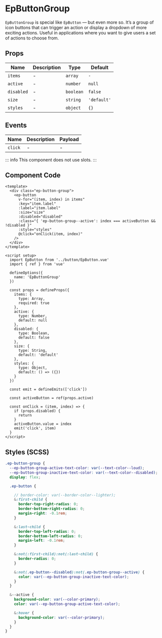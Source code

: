 # EpButtonGroup



`EpButtonGroup` is special like `EpButton` — but even more so. It’s a group of icon buttons that can trigger an action or display a dropdown of more exciting actions. Useful in applications where you want to give users a set of actions to choose from.
    

## Props
| Name | Description | Type | Default |
|------|-------------|------|---------|
| `items` | - | `array` | `-` |
| `active` | - | `number` | `null` |
| `disabled` | - | `boolean` | `false` |
| `size` | - | `string` | `'default'` |
| `styles` | - | `object` | `{}` |

## Events
| Name    | Description                 | Payload    |
|---------|-----------------------------|------------|
| `click` | - | - |


::: info
This component does not use slots.
:::

## Component Code

```vue
<template>
  <div class="ep-button-group">
    <ep-button
      v-for="(item, index) in items"
      :key="item.label"
      :label="item.label"
      :size="size"
      :disabled="disabled"
      :class="{ 'ep-button-group--active': index === activeButton && !disabled }"
      :style="styles"
      @click="onClick(item, index)"
    />
  </div>
</template>

<script setup>
  import EpButton from '../button/EpButton.vue'
  import { ref } from 'vue'

  defineOptions({
    name: 'EpButtonGroup'
  })

  const props = defineProps({
    items: {
      type: Array,
      required: true
    },
    active: {
      type: Number,
      default: null
    },
    disabled: {
      type: Boolean,
      default: false
    },
    size: {
      type: String,
      default: 'default'
    },
    styles: {
      type: Object,
      default: () => ({})
    }
  })

  const emit = defineEmits(['click'])

  const activeButton = ref(props.active)

  const onClick = (item, index) => {
    if (props.disabled) {
      return
    }
    activeButton.value = index
    emit('click', item)
  }
</script>
```

## Styles (SCSS)

```scss
.ep-button-group {
  --ep-button-group-active-text-color: var(--text-color--loud);
  --ep-button-group-inactive-text-color: var(--text-color--disabled);
  display: flex;

  .ep-button {

    // border-color: var(--border-color--lighter);
    &:first-child {
      border-top-right-radius: 0;
      border-bottom-right-radius: 0;
      margin-right: -0.1rem;
    }

    &:last-child {
      border-top-left-radius: 0;
      border-bottom-left-radius: 0;
      margin-left: -0.1rem;
    }

    &:not(:first-child):not(:last-child) {
      border-radius: 0;
    }

    &:not(.ep-button--disabled):not(.ep-button-group--active) {
      color: var(--ep-button-group-inactive-text-color);
    }
  }

  &--active {
    background-color: var(--color-primary);
    color: var(--ep-button-group-active-text-color);

    &:hover {
      background-color: var(--color-primary);
    }
  }
}
```